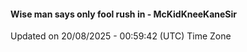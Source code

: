 #### Wise man says only fool rush in - McKidKneeKaneSir
Updated on 20/08/2025 - 00:59:42 (UTC) Time Zone
